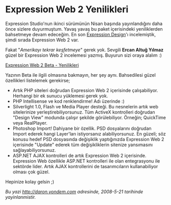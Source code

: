 # Expression Web 2 Yenilikleri 

Expression Studio'nun ikinci sürümünün Nisan başında yayınlandığını daha
önce sizlere duyurmuştum. Yavaş yavaş bu paket içerisindeki
yeniliklerden bahsetmeye devam edeceğim. En son [Expression
Design](http://daron.yondem.com/tr/post/eb52af92-3369-4e26-a519-61fc18518097)'ı
incelemiştik, şimdi sırada Expression Web 2 var.

Fakat "*Amerikayı tekrar keşfetmeye*" gerek yok. Sevgili **Ercan Altuğ
Yılmaz** güzel bir Expression Web 2 incelemesi yazmış. Buyurun sizi
oraya alalım :)

[Expression Web 2 Beta -
Yenilikleri](http://ercanaltug.blogspot.com/2008/03/expression-web-2-yenilikleri.html)

Yazının Beta ile ilgili olmasına bakmayın, her şey aynı. Bahsedilesi
güzel özellikleri listelemek gerekirse;

-   Artık PHP siteleri doğrudan Expression Web 2 içerisinde
    çalışabiliyor. Herhangi bir ek sunucu yüklemesi gerek yok.
-   PHP Intellisense ve kod renklendirme! Adı üzerinde :)
-   Silverlight 1.0, Flash ve Media Player desteği. Bu nesnelerin artık
    web sitelerinize yerleştirebiliyorsunuz. Tüm ActiveX kontrolleri
    doğrudan "Design View" modunda çalışır şekilde görülebiliyor.
    Örneğin; QuickTime veya RealPlayer.
-   Photoshop Import! Dahiyane bir özellik. PSD dosyalarını doğrudan
    Import ederek hangi Layer'ları istiyorsanız alabiliyorsunuz. En
    güzeli; söz konusu hedef PSD dosyasında değişiklik yaptığınızda
    Expression Web 2 içerisinde "Update" ederek tüm değişikliklerin
    sitenize yansımasını sağlayabiliyorsunuz.
-   ASP.NET AJAX kontrolleri de artık Expression Web 2 içerisinde.
    Expression Web özellikle ASP.NET kontrolleri ile olan entegrasyonu
    ile sektörde lider. Artık AJAX kontrollerini de tasarımcıların
    kullanabiliyor olması çok güzel.

Hepinize kolay gelsin ;)


*Bu yazi http://daron.yondem.com adresinde, 2008-5-21 tarihinde yayinlanmistir.*